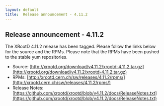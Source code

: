 ```yaml
---
layout: default
title:  Release announcement - 4.11.2
---
```


Release announcement - 4.11.2
-----------------------------

The XRootD 4.11.2 release has been tagged. Please follow the links
below for the source and the RPMs. Please note that the RPMs have been pushed
to the stable yum repositories.

 * Source: [http://xrootd.org/download/v4.11.2/xrootd-4.11.2.tar.gz](http://xrootd.org/download/v4.11.2/xrootd-4.11.2.tar.gz)
 * RPMs: [http://xrootd.cern.ch/sw/releases/4.11.2/rpms/](http://xrootd.cern.ch/sw/releases/4.11.2/rpms/)
 * Release Notes: [https://github.com/xrootd/xrootd/blob/v4.11.2/docs/ReleaseNotes.txt](https://github.com/xrootd/xrootd/blob/v4.11.2/docs/ReleaseNotes.txt)

